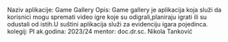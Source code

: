 Naziv aplikacije: Game Gallery
Opis:
Game gallery je aplikacija koja služi da korisnici mogu spremati video igre koje su odigrali,planiraju igrati ili su odustali od istih.U suštini aplikacija
služi za evidenciju igara pojedinca. 
kolegij: PI
ak.godina: 2023/24
mentor: doc.dr.sc. Nikola Tanković
